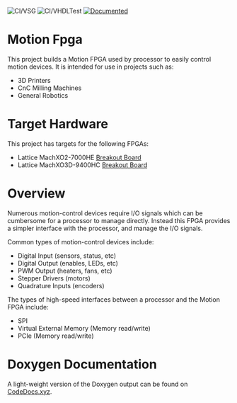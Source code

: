 ![CI/VSG](https://github.com/Malcolmnixon/MotionFpga/workflows/CI/VSG/badge.svg) ![CI/VHDLTest](https://github.com/Malcolmnixon/MotionFpga/workflows/CI/VHDLTest/badge.svg) [![Documented](https://codedocs.xyz/Malcolmnixon/MotionFpga.svg)](https://codedocs.xyz/Malcolmnixon/MotionFpga/)

# Motion Fpga
This project builds a Motion FPGA used by processor to easily control motion devices. It is intended for use in projects such as:
* 3D Printers
* CnC Milling Machines
* General Robotics

# Target Hardware
This project has targets for the following FPGAs:
* Lattice MachXO2-7000HE [Breakout Board](https://www.latticesemi.com/products/developmentboardsandkits/machxo2breakoutboard)
* Lattice MachXO3D-9400HC [Breakout Board](https://www.latticesemi.com/products/developmentboardsandkits/machxo3d_breakout_board)

# Overview
Numerous motion-control devices require I/O signals which can be cumbersome for a processor to manage directly.
Instead this FPGA provides a simpler interface with the processor, and manage the I/O signals.

Common types of motion-control devices include:
* Digital Input (sensors, status, etc)
* Digital Output (enables, LEDs, etc)
* PWM Output (heaters, fans, etc)
* Stepper Drivers (motors)
* Quadrature Inputs (encoders)

The types of high-speed interfaces between a processor and the Motion FPGA include:
* SPI
* Virtual External Memory (Memory read/write)
* PCIe (Memory read/write)

# Doxygen Documentation
A light-weight version of the Doxygen output can be found on [CodeDocs.xyz](https://codedocs.xyz/Malcolmnixon/MotionFpga/).
